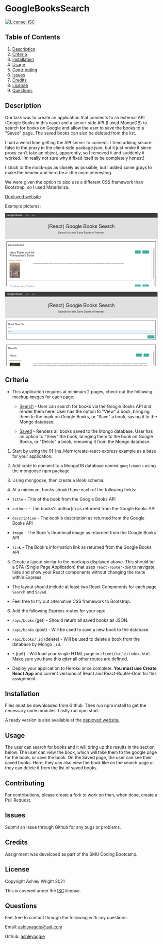 # GoogleBooksSearch

[![License: ISC](https://img.shields.io/badge/License-ISC-blue.svg)](https://opensource.org/licenses/ISC)

## Table of Contents

1. [Description](#Description)
2. [Criteria](#Criteria)
3. [Installation](#Installation)
4. [Usage](#Usage)
5. [Contributing](#Contributing)
6. [Issues](#Issues)
7. [Credits](#Credits)
8. [License](#License)
9. [Questions](#Questions)

## Description

Our task was to create an application that connects to an external API (Google Books in this case) and a server-side API (I used MongoDB) to search for books on Google and allow the user to save the books to a "Saved" page. The saved books can also be deleted from the list.

I had a weird time getting the API server to connect. I tried adding secure: false to the proxy in the client-side package.json, but it just broke it since proxy can't take an object, apparently, so I removed it and suddenly it worked. I'm really not sure why it fixed itself to be completely honest!

I stuck to the mock-ups as closely as possible, but I added some grays to make the header and hero be a little more interesting.

We were given the option to also use a different CSS framework than Bootstrap, so I used Materialize.

[Deployed website](https://quiet-books-search.herokuapp.com/)

Example pictures:

![View of page of saved books](./client/public/images/savedPage.png)

![View of search page](./client/public/images/searchPage.png)

## Criteria

* This application requires at minimum 2 pages, check out the following mockup images for each page:

  * [Search](./client/public/images/Search.png) - User can search for books via the Google Books API and render them here. User has the option to "View" a book, bringing them to the book on Google Books, or "Save" a book, saving it to the Mongo database.

  * [Saved](./client/public/images/Saved.png) - Renders all books saved to the Mongo database. User has an option to "View" the book, bringing them to the book on Google Books, or "Delete" a book, removing it from the Mongo database.

1. Start by using the 01-Ins_Mern/create-react-express example as a base for your application.

2. Add code to connect to a MongoDB database named `googlebooks` using the mongoose npm package.

3. Using mongoose, then create a Book schema.

4. At a minimum, books should have each of the following fields:

* `title` - Title of the book from the Google Books API

* `authors` - The books's author(s) as returned from the Google Books API

* `description` - The book's description as returned from the Google Books API

* `image` - The Book's thumbnail image as returned from the Google Books API

* `link` - The Book's information link as returned from the Google Books API

5. Create a layout similar to the mockups displayed above. This should be a SPA (Single Page Application) that uses `react-router-dom` to navigate, hide and show your React components without changing the route within Express.

* The layout should include at least two React Components for each page `Search` and `Saved`.

* Feel free to try out alternative CSS framework to Bootstrap.

6. Add the following Express routes for your app:

* `/api/books` (get) - Should return all saved books as JSON.

* `/api/books` (post) - Will be used to save a new book to the database.

* `/api/books/:id` (delete) - Will be used to delete a book from the database by Mongo `_id`.

* `*` (get) - Will load your single HTML page in `client/build/index.html`. Make sure you have this _after_ all other routes are defined.

* Deploy your application to Heroku once complete. **You must use Create React App** and current versions of React and React-Router-Dom for this assignment.

## Installation

Files must be downloaded from Github. Then run npm install to get the necessary node modules. Lastly run npm start.

A ready version is also available at the [deployed website.](https://quiet-books-search.herokuapp.com/)

## Usage

The user can search for books and it will bring up the results in the section below. The user can view the book, which will take them to the google page for the book, or save the book. On the Saved page, the user can see their saved books. Here, they can also view the book like on the search page or they can delete it from the list of saved books.

## Contributing

For contributions, please create a fork to work on then, when done, create a Pull Request.

## Issues

Submit an Issue through Github for any bugs or problems.

## Credits

Assignment was developed as part of the SMU Coding Bootcamp.

## License

Copyright Ashley Wright 2021

This is covered under the <a href='https://opensource.org/licenses/ISC'>ISC</a> license.

## Questions

Feel free to contact through the following with any questions:

Email: ashleyaggie@aol.com

Github: <a href='https://github.com/ashleyaggie'>ashleyaggie</a>